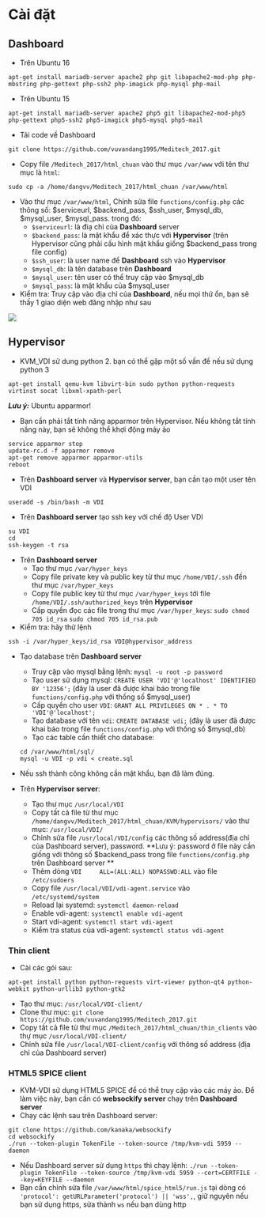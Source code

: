 # Cài đặt
## Dashboard
- Trên Ubuntu 16

`apt-get install mariadb-server apache2 php git libapache2-mod-php php-mbstring php-gettext php-ssh2 php-imagick php-mysql php-mail`

- Trên Ubuntu 15

`apt-get install mariadb-server apache2 php5 git libapache2-mod-php5 php-gettext php5-ssh2 php5-imagick php5-mysql php5-mail`

- Tải code về Dashboard

`git clone https://github.com/vuvandang1995/Meditech_2017.git`

- Copy file `/Meditech_2017/html_chuan` vào thư mục `/var/www` với tên thư mục là `html`:

`sudo cp -a /home/dangvv/Meditech_2017/html_chuan /var/www/html`

- Vào thư mục `/var/www/html`, Chỉnh sửa file `functions/config.php` các thông số: $serviceurl, $backend_pass, $ssh_user, $mysql_db, $mysql_user, $mysql_pass. trong đó:
	- `$serviceurl`: là điạ chỉ của **Dashboard** server
	- `$backend_pass`: là mật khẩu để xác thực với **Hypervisor** (trên Hypervisor cũng phải cấu hình mật khẩu giống $backend_pass trong file config)
	- `$ssh_user`: là user name để **Dashboard** ssh vào **Hypervisor**
	- `$mysql_db`: là tên database trên **Dashboard**
	- `$mysql_user`: tên user có thể truy cập vào $mysql_db
	- `$mysql_pass`: là mật khẩu của $mysql_user
- Kiểm tra: Truy cập vào địa chỉ của **Dashboard**, nếu mọi thứ ổn, bạn sẽ thấy 1 giao diện web đăng nhập như sau

<img src="https://i.imgur.com/PsVbLau.png">

## Hypervisor
- KVM_VDI sử dung python 2. bạn có thể gặp một số vấn đề nếu sử dụng python 3

`apt-get install qemu-kvm libvirt-bin sudo python python-requests virtinst socat libxml-xpath-perl`

***Lưu ý:*** Ubuntu apparmor!

- Bạn cần phải tắt tính năng apparmor trên Hypervisor. Nếu không tắt tính năng này, bạn sẽ không thể khợi động máy ảo

```
service apparmor stop
update-rc.d -f apparmor remove
apt-get remove apparmor apparmor-utils
reboot
```

- Trên **Dashboard server** và **Hypervisor server**, bạn cần tạo một user tên VDI

`useradd -s /bin/bash -m VDI`

- Trên **Dashboard server** tạo ssh key với chế độ User VDI

```
su VDI
cd
ssh-keygen -t rsa
```

- Trên **Dashboard server**
	- Tạo thư mục `/var/hyper_keys`
	- Copy file private key và public key từ thư mục `/home/VDI/.ssh` đến thư mục `/var/hyper_keys`
	- Copy file public key từ thư mục `/var/hyper_keys` tới file `/home/VDI/.ssh/authorized_keys` trên **Hypervisor**
	- Cấp quyền đọc các file trong thư mục `/var/hyper_keys`: `sudo chmod 705 id_rsa` `sudo chmod 705 id_rsa.pub`
- Kiểm tra: hãy thử lệnh

`ssh -i /var/hyper_keys/id_rsa VDI@hypervisor_address`

- Tạo database trên **Dashboard server**
	- Truy cập vào mysql bằng lệnh: `mysql -u root -p password`
	- Tạo user sử dụng mysql: `CREATE USER 'VDI'@'localhost' IDENTIFIED BY '12356';` (đây là user đã được khai báo trong file `functions/config.php` với thống số $mysql_user)
	- Cấp quyền cho user `VDI`: `GRANT ALL PRIVILEGES ON * . * TO 'VDI'@'localhost';`
	- Tạo database với tên `vdi`: `CREATE DATABASE vdi;` (đây là user đã được khai báo trong file `functions/config.php` với thống số $mysql_db)
	- Tạo các table cần thiết cho database:
	```
	cd /var/www/html/sql/
	mysql -u VDI -p vdi < create.sql
	```

	
- Nếu ssh thành công không cần mật khẩu, bạn đã làm đúng.

- Trên **Hypervisor server**:
	- Tạo thư mục `/usr/local/VDI`
	- Copy tất cả file từ thư mục `/home/dangvv/Meditech_2017/html_chuan/KVM/hypervisors/` vào thư mục: `/usr/local/VDI/`
	- Chỉnh sửa file `/usr/local/VDI/config` các thông số address(địa chỉ của Dashboard server), password. **Lưu ý: password ở file này cần giống với thông số $backend_pass trong file `functions/config.php` trên Dashboard server **
	- Thêm dòng `VDI     ALL=(ALL:ALL) NOPASSWD:ALL` vào file `/etc/sudoers`
	- Copy file `/usr/local/VDI/vdi-agent.service` vào `/etc/systemd/system`
	- Reload lại systemd: `systemctl daemon-reload`
	- Enable vdi-agent: `systemctl enable vdi-agent`
	- Start vdi-agent: `systemctl start vdi-agent`
	- Kiểm tra status của vdi-agent: `systemctl status vdi-agent`

### Thin client
- Cài các gói sau:

`apt-get install python python-requests virt-viewer python-qt4 python-webkit python-urllib3 python-gtk2`

- Tạo thư mục: `/usr/local/VDI-client/`
- Clone thư mục: `git clone https://github.com/vuvandang1995/Meditech_2017.git`
- Copy tất cả file từ thư mục `/Meditech_2017/html_chuan/thin_clients` vào thự mục `/usr/local/VDI-client/`
- Chỉnh sửa file `/usr/local/VDI-client/config` với thông số address (địa chỉ của Dashboard server)

### HTML5 SPICE client
- KVM-VDI sử dụng HTML5 SPICE để có thể truy cập vào các máy ảo. Để làm việc này, bạn cần có **websockify server** chạy trên **Dashboard server**
- Chạy các lệnh sau trên Dashboard server:

```
git clone https://github.com/kanaka/websockify
cd websockify
./run --token-plugin TokenFile --token-source /tmp/kvm-vdi 5959 --daemon
```

- Nếu Dashboard server sử dụng `https` thì chạy lệnh: `./run --token-plugin TokenFile --token-source /tmp/kvm-vdi 5959 --cert=CERTFILE --key=KEYFILE --daemon`
- Bạn cần chỉnh sửa file `/var/www/html/spice_html5/run.js` tại dòng có `'protocol': getURLParameter('protocol') || 'wss',`, giữ nguyên nếu bạn sử dụng https, sửa thành `ws` nếu bạn dùng http
